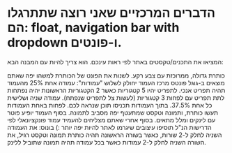 # הדברים המרכזיים שאני רוצה שתתרגלו הם: float, navigation bar with dropdown ו-פונטים.

המציאו את התכנים/טקסטים באתר לפי ראות עינכם. הוא צריך להיות עם המבנה הבא:

כותרת גדולה, ממרוכזת עם צבע רקע. לשנות את הפונט של הכותרת למשהו יפה שאתם מוצאים ב-גוגל פונטס
מרכז העמוד יחולק לשלוש "עמודות":
עמודה אחת 25% מהעמוד תהיה תפריט אנכי. לתפריט יהיו 5 קטגוריות כאשר 2 הקטגוריות הראשונות יהיה נפתחות לתת תפריט עם לפחות 3 קטגוריות (לעשות צל לתפריט שנפתח).
עמודה שניה ושלישית כל אחת 37.5%. בתוך העמודות תכניסו תוכן שנראה לכם. לפחות באחת העמודות תעשו כותרת, ותמונה וטקסט שמתעטף יפה מסביב לתמונה.
בסוף העמוד יופיע פוטר עם לינקים  ומלל מתאים.
בסוף אחרי שאתם מצליחים להעמיד עמוד פונקציונאלי לפי הדרישות הנ"ל תוסיפו עיצובים שיגרמו לאתר להיות יפה יותר :)
בונוס: את העמודה השניה לחלק ל-2 שורות, כאשר בשורה הראשונה תהיה כותרת תמונה וטקסט רגיל, את השורה השניה לחלק ל-2 עמודות כאשר בכל עמודה תהיה תמונה שתוביל ללינק.
